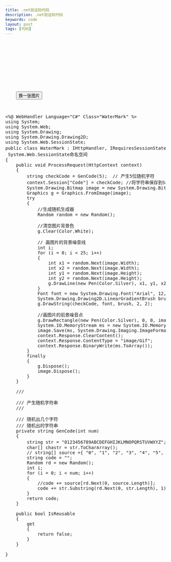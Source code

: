 ```yaml
---
title: .net验证码代码
description: .net验证码代码
keywords: code
layout: post
tags: [代码]
---
```


<pre class="code">
<!DOCTYPE HTML PUBLIC "-//W3C//DTD HTML 4.01 Transitional//EN">

 <html>
  <head>
    <title></title>
    <meta http-equiv="Content-Type" content="text/html; charset=UTF-8" />
    <script type="text/javascript">
        function change() {
            var imgNode = document.getElementById("vimg");
            imgNode.src = "WaterMark.ashx?t=" + (new Date()).valueOf();  // 这里加个时间的参数是为了防止浏览器缓存的问题
        }
    </script>
  </head>
  <body>
    <img src="WaterMark.ashx" id="vimg" alt="" /><input type="button" value="换一张图片" onclick="change()" />
  </body>
</html>
</pre>



<pre class="code">
<%@ WebHandler Language="C#" Class="WaterMark" %>
using System;
using System.Web;
using System.Drawing;
using System.Drawing.Drawing2D;
using System.Web.SessionState;
public class WaterMark : IHttpHandler, IRequiresSessionState  // 要使用session必须实现该接口,记得要导入
 System.Web.SessionState命名空间
{
    public void ProcessRequest(HttpContext context)
    {
        string checkCode = GenCode(5);  // 产生5位随机字符
        context.Session["Code"] = checkCode; //将字符串保存到Session中，以便需要时进行验证
        System.Drawing.Bitmap image = new System.Drawing.Bitmap(70, 22);
        Graphics g = Graphics.FromImage(image);
        try
        {
            //生成随机生成器
            Random random = new Random();

            //清空图片背景色
            g.Clear(Color.White);

            // 画图片的背景噪音线
            int i;
            for (i = 0; i < 25; i++)
            {
                int x1 = random.Next(image.Width);
                int x2 = random.Next(image.Width);
                int y1 = random.Next(image.Height);
                int y2 = random.Next(image.Height);
                g.DrawLine(new Pen(Color.Silver), x1, y1, x2, y2);
            }
            Font font = new System.Drawing.Font("Arial", 12, (System.Drawing.FontStyle.Bold));
            System.Drawing.Drawing2D.LinearGradientBrush brush = new System.Drawing.Drawing2D.LinearGradientBrush(new Rectangle(0, 0, image.Width, image.Height), Color.Blue, Color.DarkRed, 1.2F, true);
            g.DrawString(checkCode, font, brush, 2, 2);

            //画图片的前景噪音点
            g.DrawRectangle(new Pen(Color.Silver), 0, 0, image.Width - 1, image.Height - 1);
            System.IO.MemoryStream ms = new System.IO.MemoryStream();
            image.Save(ms, System.Drawing.Imaging.ImageFormat.Gif);
            context.Response.ClearContent();
            context.Response.ContentType = "image/Gif";
            context.Response.BinaryWrite(ms.ToArray());
        }
        finally
        {
            g.Dispose();
            image.Dispose();
        }
    }

    /// <summary>
    /// 产生随机字符串
    /// </summary>
    /// <param name="num">随机出几个字符</param>
    /// <returns>随机出的字符串</returns>
    private string GenCode(int num)
    {
        string str = "0123456789ABCDEFGHIJKLMNOPQRSTUVWXYZ";//"的一是在不了有和人这中大为上个国我以要他时来用们生到作地于出就分对成会可主发年动同工也能下过子说产种面而方后多定行学法所民得经十三之进着等部度家电力里如水化高自二理起小物现实加量都两体制机当使点从业本去把性好应开它合还因由其些然前外天政四日那社义事平形相全表间样与关各重新线内数正心反你明看原又么利比或但质气第向道命此变条只没结解问意建月公无系军很情者最立代想已通并提直题党程展五果料象员革位入常文总次品式活设及管特件长求老头基资边流路级少图山统接知较将组见计别她手角期根论运农指几九区强放决西被干做必战先回则任取据处队南给色光门即保治北造百规热领七海口东导器压志世金增争济阶油思术极交受联什认六共权收证改清己美再采转更单风切打白教速花带安场身车例真务具万每目至达走积示议声报斗完类八离华名确才科张信马节话米整空元况今集温传土许步群广石记需段研界拉林律叫且究观越织装影算低持音众书布复容儿须际商非验连断深难近矿千周委素技备半办青省列习响约支般史感劳便团往酸历市克何除消构府称太准精值号率族维划选标写存候毛亲快效斯院查江型眼王按格养易置派层片始却专状育厂京识适属圆包火住调满县局照参红细引听该铁价严";
        char[] chastr = str.ToCharArray();
        // string[] source ={ "0", "1", "2", "3", "4", "5", "6", "7", "8", "9", "A", "B", "C", "D", "E", "F", "G", "H", "I", "J", "K", "L", "M", "N", "O", "P", "Q", "R", "S", "T", "U", "V", "W", "X", "Y", "Z", "#", "$", "%", "&", "@" };
        string code = "";
        Random rd = new Random();
        int i;
        for (i = 0; i < num; i++)
        {
            //code += source[rd.Next(0, source.Length)];
            code += str.Substring(rd.Next(0, str.Length), 1);
        }
        return code;
    }

    public bool IsReusable
    {
        get
        {
            return false;
        }
    }

}

</pre>
